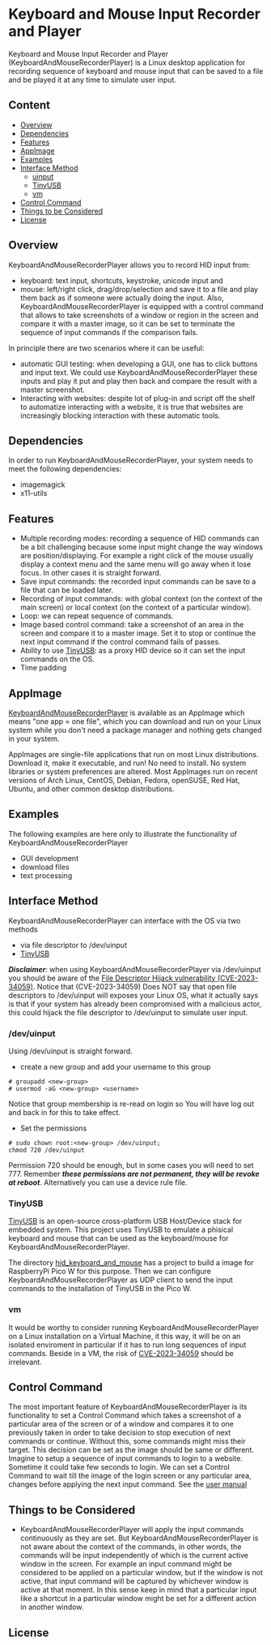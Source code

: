 # Keyboard and Mouse Input Recorder and Player

Keyboard and Mouse Input Recorder and Player (KeyboardAndMouseRecorderPlayer)
is a Linux desktop application for recording sequence of keyboard and mouse
input that can be saved to a file and be played it at any time to simulate
user input.

## Content
- [Overview](#overview)
- [Dependencies](#dependencies)
- [Features](#features)
- [AppImage](#appimage)
- [Examples](#examples)
- [Interface Method](#interface-method)
	- [uinput](#uinput)
	- [TinyUSB](#TinyUSB)
	- [vm](#vm)
- [Control Command](#control-command)
- [Things to be Considered](things-to-be-considered)
- [License](#license)

## Overview

KeyboardAndMouseRecorderPlayer allows you to record HID input from:
- keyboard: text input, shortcuts, keystroke, unicode input and
- mouse: left/right click, drag/drop/selection
and save it to a file and play them back as if someone were actually doing
the input. Also, KeyboardAndMouseRecorderPlayer is equipped with a control command that 
allows to take screenshots of a window or region in the screen and compare it 
with a master image, so it can be set to terminate the sequence of input commands
if the comparison fails.

In principle there are two scenarios where it can be useful:
- automatic GUI testing: when developing a GUI, one has to click buttons 
  and input text. We could use KeyboardAndMouseRecorderPlayer these inputs and play it
  put and play then back and compare the result with a master screenshot.
- Interacting with websites: despite lot of plug-in and script off the shelf
  to automatize interacting with a website, it is true that websites are increasingly
  blocking interaction with these automatic tools.

## Dependencies

In order to run KeyboardAndMouseRecorderPlayer, your system needs to meet
the following dependencies:

- imagemagick
- x11-utils

## Features

- Multiple recording modes: recording a sequence of HID commands can be a bit 
  challenging because some input might change the way windows are position/displaying. 
  For example a right click of the mouse usually display a context menu and the same menu will
  go away when it lose focus. In other cases it is straight forward. 
- Save input commands: the recorded input commands can be save to a file that can be loaded
  later.
- Recording of input commands: with global context (on the context of the main screen)
  or local context (on the context of a particular window).
- Loop: we can repeat sequence of commands.
- Image based control command: take a screenshot of an area in the screen
  and compare it to a master image. Set it to stop or continue the next input
  command if the control command fails of passes.
- Ability to use [TinyUSB](https://docs.TinyUSB.org/en/latest/index.html): as a proxy HID
  device so it can set the input commands on the OS.
- Time padding

## AppImage

[KeyboardAndMouseRecorderPlayer](https://github.com/volatilflerovium/keyboard_and_mouse_input_recorder_and_player/releases)
is available as an AppImage which means "one app = one file", which you can download and run on your
Linux system while you don't need a package manager and nothing gets changed
in your system.

AppImages are single-file applications that run on most Linux distributions.
Download it, make it executable, and run! No need to install.
No system libraries or system preferences are altered.
Most AppImages run on recent versions of Arch Linux, CentOS, Debian, Fedora,
openSUSE, Red Hat, Ubuntu, and other common desktop distributions.

## Examples

The following examples are here only to illustrate the functionality of KeyboardAndMouseRecorderPlayer

- GUI development
- download files
- text processing

## Interface Method

KeyboardAndMouseRecorderPlayer can interface with the OS via two methods
- via file descriptor to /dev/uinput
- [TinyUSB](https://docs.TinyUSB.org/en/latest/index.html)

**_Disclaimer_**: when using KeyboardAndMouseRecorderPlayer via /dev/uinput you should be aware of
the [File Descriptor Hijack vulnerability (CVE-2023-34059)](https://access.redhat.com/security/cve/cve-2023-34059).
Notice that (CVE-2023-34059) Does NOT say that open file descriptors to /dev/uinput will 
exposes your Linux OS, what it actually says is that if your system has already been 
compromised with a malicious actor, this could hijack the file descriptor to /dev/uinput 
to simulate user input.

### /dev/uinput

Using /dev/uinput is straight forward. 
- create a new group and add your username to this group
```
# groupadd <new-group>
# usermod -aG <new-group> <username>
```
Notice that group membership is re-read on login so You will have log out 
and back in for this to take effect.

- Set the permissions
```
# sudo chown root:<new-group> /dev/uinput;
chmod 720 /dev/uinput
```
Permission 720 should be enough, but in some cases you will need to set 777. 
Remember **_these permissions are not permanent, they will be revoke at reboot_**.
Alternatively you can use a device rule file.

### TinyUSB

[TinyUSB](https://docs.TinyUSB.org/en/latest/index.html) is an open-source cross-platform USB Host/Device stack for embedded system.
This project uses TinyUSB to emulate a phisical keyboard and mouse that can
be used as the keyboard/mouse for KeyboardAndMouseRecorderPlayer.

The directory [hid_keyboard_and_mouse](https://github.com/volatilflerovium/keyboard_and_mouse_input_recorder_and_player/tree/main/hid_keyboard_and_mouse)
has a project to build a image for RaspberryPi Pico W for this purpose. Then
we can configure KeyboardAndMouseRecorderPlayer as UDP client to send the input commands
to the installation of TinyUSB in the Pico W.

### vm

It would be worthy to consider running KeyboardAndMouseRecorderPlayer on
a Linux installation on a Virtual Machine, it this way, it will be on an isolated 
enviroment in particular if it has to run long sequences of input commands.
Beside in a VM, the risk of [CVE-2023-34059](https://access.redhat.com/security/cve/cve-2023-34059)
should be irrelevant.

## Control Command

The most important feature of KeyboardAndMouseRecorderPlayer is its functionality
to set a Control Command which takes a screenshot of a particular area of the
screen or of a window and compares it to one previously taken in order to take decision
to stop execution of next commands or continue. Without this, some commands
might miss their target. This decision can be set
as the image should be same or different. Imagine to setup a sequence of input
commands to login to a website. Sometime it could take few seconds to login.
We can set a Control Command to wait till the image of the login screen or
any particular area, changes before applying the next input command.
See the [user manual](https://github.com/volatilflerovium/keyboard_and_mouse_input_recorder_and_player/blob/main/user_manual.pdf)

## Things to be Considered

- KeyboardAndMouseRecorderPlayer will apply the input commands continuously as they are set. But 
KeyboardAndMouseRecorderPlayer is not aware about the context of the commands, in other words,
the commands will be input independently of which is the current active window
in the screen. For example an input command might be considered to be applied on a
particular window, but if the window is not active, that input command will be
captured by whichever window is active at that moment. In this sense keep in mind
that a particular input like a shortcut in a particular window might be set for a different
action in another window. 

## License
